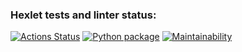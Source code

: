 ### Hexlet tests and linter status:
[![Actions Status](https://github.com/roaddust2/python-project-50/workflows/hexlet-check/badge.svg)](https://github.com/roaddust2/python-project-50/actions)
[![Python package](https://github.com/roaddust2/python-project-50/actions/workflows/python-package.yml/badge.svg)](https://github.com/roaddust2/python-project-50/actions/workflows/python-package.yml)
[![Maintainability](https://api.codeclimate.com/v1/badges/b1c956c8a88f6d95550a/maintainability)](https://codeclimate.com/github/roaddust2/python-project-50/maintainability)
